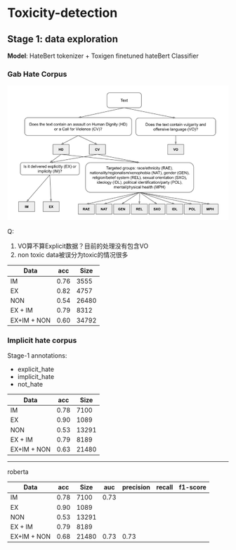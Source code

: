 # Toxicity-detection

## Stage 1: data exploration

**Model**: HateBert tokenizer + Toxigen finetuned hateBert Classifier

### Gab Hate Corpus

![image-20220705201233925](README.assets/image-20220705201233925.png)

Q: 

1.  VO算不算Explicit数据？目前的处理没有包含VO
2. non toxic data被误分为toxic的情况很多

| Data        | acc  | Size  |
| ----------- | ---- | ----- |
| IM          | 0.76 | 3555  |
| EX          | 0.82 | 4757  |
| NON         | 0.54 | 26480 |
| EX + IM     | 0.79 | 8312  |
| EX+IM + NON | 0.60 | 34792 |

### Implicit hate corpus

Stage-1 annotations:  

- explicit_hate
- implicit_hate
- not_hate

| Data        | acc  | Size  |
| ----------- | ---- | ----- |
| IM          | 0.78 | 7100  |
| EX          | 0.90 | 1089  |
| NON         | 0.53 | 13291 |
| EX + IM     | 0.79 | 8189  |
| EX+IM + NON | 0.63 | 21480 |

----

roberta

| Data        | acc  | Size  | auc  | precision | recall | f1-score|
| ----------- | ---- | ----- | ---- |---------- |------- | ------- |
| IM          | 0.78 | 7100  | 0.73 ||||
| EX          | 0.90 | 1089  |||||
| NON         | 0.53 | 13291 |||||
| EX + IM     | 0.79 | 8189  |||||
| EX+IM + NON | 0.68 | 21480 | 0.73 | 0.73|||